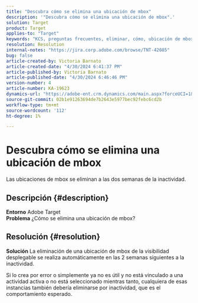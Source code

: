 ```yaml
---
title: "Descubra cómo se elimina una ubicación de mbox"
description: '"Descubra cómo se elimina una ubicación de mbox".'
solution: Target
product: Target
applies-to: "Target"
keywords: "KCS, preguntas frecuentes, eliminar, cómo, ubicación de mbox, Adobe Target"
resolution: Resolution
internal-notes: "https://jira.corp.adobe.com/browse/TNT-42085"
bug: false
article-created-by: Victoria Barnato
article-created-date: "4/30/2024 6:41:37 PM"
article-published-by: Victoria Barnato
article-published-date: "4/30/2024 6:46:46 PM"
version-number: 4
article-number: KA-19623
dynamics-url: "https://adobe-ent.crm.dynamics.com/main.aspx?forceUCI=1&pagetype=entityrecord&etn=knowledgearticle&id=740e5744-2107-ef11-9f89-000d3a31b84a"
source-git-commit: 02b1e91263694de7b2643e5977bec92febc6cd2b
workflow-type: tm+mt
source-wordcount: '112'
ht-degree: 1%

---
```


# Descubra cómo se elimina una ubicación de mbox


Las ubicaciones de mbox se eliminan a las dos semanas de la inactividad.

## Descripción {#description}

<b>Entorno</b>
Adobe Target<br><b>Problema</b>
¿Cómo se elimina una ubicación de mbox?

## Resolución {#resolution}


<b>Solución</b>
La eliminación de una ubicación de mbox de la visibilidad desplegable se realiza automáticamente en las 2 semanas siguientes a la inactividad.

Si lo crea por error o simplemente ya no es útil y no está vinculado a una actividad activa o no está seleccionado mientras tanto, cualquiera de esas instancias también debería eliminarse por inactividad, que es el comportamiento esperado.
